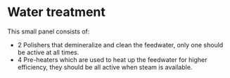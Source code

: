 # Water treatment

This small panel consists of:

- 2 Polishers that demineralize and clean the feedwater, only one should be active at all times.
- 4 Pre-heaters which are used to heat up the feedwater for higher efficiency, they should be all active when steam is available.
